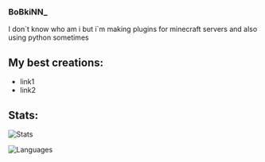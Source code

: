 ### BoBkiNN_

I don\`t know who am i but i`m making plugins
for minecraft servers and also using python sometimes

## My best creations:
- link1
- link2

## Stats:
![Stats](https://github-readme-stats.vercel.app/api?username=BoBkiNN&show_icons=true&icon_color=333333&bg_color=50,e3d917,17e391&title_color=222222&text_color=333333&border_radius=10)

![Languages](https://github-readme-stats.vercel.app/api/top-langs/?username=BoBkiNN&layout=compact&theme=codeSTACKr)
